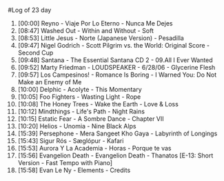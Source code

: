 #Log of 23 day

1. [00:00] Reyno - Viaje Por Lo Eterno - Nunca Me Dejes
1. [08:47] Washed Out - Within and Without - Soft
1. [08:53] Little Jesus - Norte (Japanese Version) - Pesadilla
1. [09:47] Nigel Godrich - Scott Pilgrim vs. the World: Original Score - Second Cup
1. [09:48] Santana - The Essential Santana CD 2 - 09.All I Ever Wanted
1. [09:52] Marty Friedman - LOUDSPEAKER - 6/28/06 - Glycerine Flesh
1. [09:57] Los Campesinos! - Romance Is Boring - I Warned You: Do Not Make an Enemy of Me
1. [10:00] Delphic - Acolyte - This Momentary
1. [10:05] Foo Fighters - Wasting Light - Rope
1. [10:08] The Honey Trees - Wake the Earth - Love & Loss
1. [10:12] Mindthings - Life's Path - Night Rains
1. [10:15] Estatic Fear - A Sombre Dance - Chapter VII
1. [10:20] Helios - Unomia - Nine Black Alps
1. [15:39] Persephone - Mera Sangeet Kho Gaya - Labyrinth of Longings
1. [15:43] Sigur Rós - Sæglópur - Kafari
1. [15:53] Aurora Y La Academia - Horas - Porque te vas
1. [15:56] Evangelion Death - Evangelion Death - Thanatos [E-13: Short Version - Fast Tempo with Piano]
1. [15:58] Evan Le Ny - Elements - Credits
